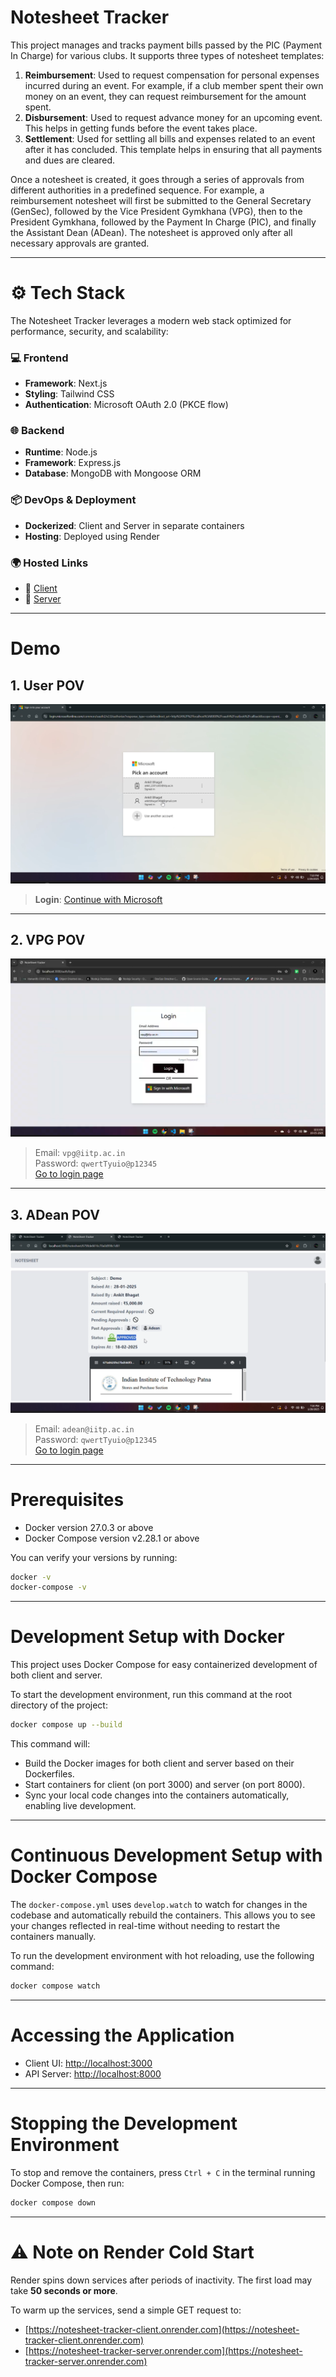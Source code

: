 # Notesheet Tracker

This project manages and tracks payment bills passed by the PIC (Payment In Charge) for various clubs. It supports three types of notesheet templates:

1. **Reimbursement**: Used to request compensation for personal expenses incurred during an event. For example, if a club member spent their own money on an event, they can request reimbursement for the amount spent.  
2. **Disbursement**: Used to request advance money for an upcoming event. This helps in getting funds before the event takes place.  
3. **Settlement**: Used for settling all bills and expenses related to an event after it has concluded. This template helps in ensuring that all payments and dues are cleared.

Once a notesheet is created, it goes through a series of approvals from different authorities in a predefined sequence. For example, a reimbursement notesheet will first be submitted to the General Secretary (GenSec), followed by the Vice President Gymkhana (VPG), then to the President Gymkhana, followed by the Payment In Charge (PIC), and finally the Assistant Dean (ADean). The notesheet is approved only after all necessary approvals are granted.

---

# ⚙️ Tech Stack

The Notesheet Tracker leverages a modern web stack optimized for performance, security, and scalability:

### 💻 Frontend
- **Framework**: Next.js
- **Styling**: Tailwind CSS
- **Authentication**: Microsoft OAuth 2.0 (PKCE flow)

### 🌐 Backend
- **Runtime**: Node.js
- **Framework**: Express.js
- **Database**: MongoDB with Mongoose ORM

### 📦 DevOps & Deployment
- **Dockerized**: Client and Server in separate containers
- **Hosting**: Deployed using Render

### 🌍 Hosted Links
- 🔗 [Client](https://notesheet-tracker-client.onrender.com/)
- 🔗 [Server](https://notesheet-tracker-server.onrender.com/)

---

# Demo

## 1. User POV

[![User POV](demo/user.png)](https://drive.google.com/file/d/1p52F0r_hUTuvVX1-pJOJEB6xhnk7lY3-/view?usp=sharing)  
> **Login**: [Continue with Microsoft](https://notesheet-tracker-client.onrender.com/auth/login)

---

## 2. VPG POV

[![VPG POV](demo/vpg.png)](https://drive.google.com/file/d/16QPLHUgeUNqENf8s2ay8Xw9HpFoKCrf1/view?usp=sharing)  
> Email: `vpg@iitp.ac.in`  
> Password: `qwertTyuio@p12345`  
> [Go to login page](https://notesheet-tracker-client.onrender.com/auth/login)

---

## 3. ADean POV

[![ADean POV](demo/adean.png)](https://drive.google.com/file/d/1UUWDITBjATgV7fRQEnzsofwRkAEnMZrJ/view?usp=sharing)  
> Email: `adean@iitp.ac.in`  
> Password: `qwertTyuio@p12345`  
> [Go to login page](https://notesheet-tracker-client.onrender.com/auth/login)

---

# Prerequisites

- Docker version 27.0.3 or above  
- Docker Compose version v2.28.1 or above

You can verify your versions by running:

```bash
docker -v
docker-compose -v
```

---

# Development Setup with Docker

This project uses Docker Compose for easy containerized development of both client and server.

To start the development environment, run this command at the root directory of the project:

```bash
docker compose up --build
```

This command will:

- Build the Docker images for both client and server based on their Dockerfiles.  
- Start containers for client (on port 3000) and server (on port 8000).  
- Sync your local code changes into the containers automatically, enabling live development.

---

# Continuous Development Setup with Docker Compose

The `docker-compose.yml` uses `develop.watch` to watch for changes in the codebase and automatically rebuild the containers. This allows you to see your changes reflected in real-time without needing to restart the containers manually.

To run the development environment with hot reloading, use the following command:

```bash
docker compose watch
```

---

# Accessing the Application

- Client UI: [http://localhost:3000](http://localhost:3000)  
- API Server: [http://localhost:8000](http://localhost:8000)

---

# Stopping the Development Environment

To stop and remove the containers, press `Ctrl + C` in the terminal running Docker Compose, then run:

```bash
docker compose down
```

---

# ⚠️ Note on Render Cold Start

Render spins down services after periods of inactivity. The first load may take **50 seconds or more**.

To warm up the services, send a simple GET request to:

- [https://notesheet-tracker-client.onrender.com](https://notesheet-tracker-client.onrender.com)
- [https://notesheet-tracker-server.onrender.com](https://notesheet-tracker-server.onrender.com)
